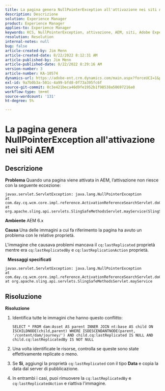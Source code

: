 ```yaml
---
title: La pagina genera NullPointerException all'attivazione nei siti AEM
description: Descrizione
solution: Experience Manager
product: Experience Manager
applies-to: Experience Manager
keywords: KCS, NullPointerException, attivazione, AEM, siti, Adobe Experience Manager, 6.x
resolution: Resolution
internal-notes: null
bug: false
article-created-by: Jim Menn
article-created-date: 8/22/2022 8:12:31 AM
article-published-by: Jim Menn
article-published-date: 8/22/2022 8:29:16 AM
version-number: 3
article-number: KA-10574
dynamics-url: https://adobe-ent.crm.dynamics.com/main.aspx?forceUCI=1&pagetype=entityrecord&etn=knowledgearticle&id=3420272b-f221-ed11-b83e-0022480866ad
exl-id: 9a7b0b3a-501c-4a99-bfd8-0f73a395fc6f
source-git-commit: 0c3e421beca46d9fe1952b1f98538a50697216a0
workflow-type: tm+mt
source-wordcount: '131'
ht-degree: 5%

---
```


# La pagina genera NullPointerException all&#39;attivazione nei siti AEM

## Descrizione


<b>Problema </b>
Quando una pagina viene attivata in AEM, l’attivazione non riesce con la seguente eccezione:


```
javax.servlet.ServletException: java.lang.NullPointerException
at com.day.cq.wcm.core.impl.reference.ActivationReferenceSearchServlet.doGet(ActivationReferenceSearchServlet.java:175)
at org.apache.sling.api.servlets.SlingSafeMethodsServlet.mayService(SlingSafeMethodsServlet.java:269)
```


<b>Ambiente</b>
AEM 6.x

<b>Causa </b>
Una delle immagini a cui fa riferimento la pagina ha avuto un problema con le relative proprietà.

L&#39;immagine che causava problemi mancava il `cq:lastReplicated` proprietà mentre era `cq:lastReplicatedBy` e `cq:lastReplicationAction` proprietà.

 
<b>Messaggi specificati</b>


```
javax.servlet.ServletException: java.lang.NullPointerException
at com.day.cq.wcm.core.impl.reference.ActivationReferenceSearchServlet.doGet
at org.apache.sling.api.servlets.SlingSafeMethodsServlet.mayService
```



## Risoluzione


<b>Risoluzione</b>

1. Identifica tutte le immagini che hanno questo conflitto:

   ```
   SELECT * FROM dam:Asset AS parent INNER JOIN nt:base AS child ON ISCHILDNODE(child,parent) WHERE ISDESCENDANTNODE(parent, '/content/dam/journey/') AND child.cq:lastReplicated IS NULL AND child.cq:lastReplicatedBy IS NOT NULL
   ```

2. Una volta identificate le risorse, controlla se queste sono state effettivamente replicate o meno.
3. Se <b>Sì</b>, aggiungi la proprietà `cq:lastReplicated` con il tipo <b>Data</b> e copia la data dal server di pubblicazione.
4. In entrambi i casi, puoi rimuovere la `cq:lastReplicatedBy` e `cq:lastReplicatedAction` e riattiva l&#39;immagine.
